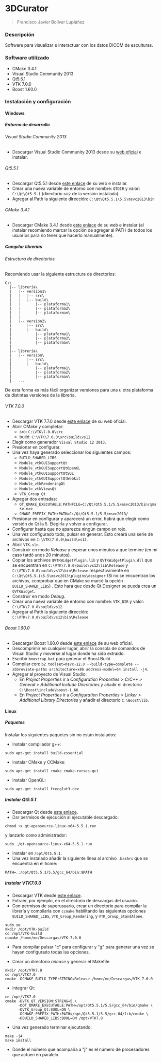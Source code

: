 # 3DCurator

> Francisco Javier Bolívar Lupiáñez

### Descripción

Software para visualizar e interactuar con los datos DICOM de esculturas.

### Software utilizado

* CMake 3.4.1
* Visual Studio Community 2013
* Qt5.5.1
* VTK 7.0.0
* Boost 1.60.0

### Instalación y configuración

#### Windows

##### Entorno de desarrollo

###### Visual Studio Community 2013

* Descargar Visual Studio Community 2013 desde su [web oficial](https://www.visualstudio.com/es-es/downloads/download-visual-studio-vs.aspx) e instalar.

###### Qt5.5.1

* Descargar Qt5.5.1 desde [este enlace](http://download.qt.io/official_releases/qt/5.5/5.5.1/qt-opensource-windows-x86-msvc2013-5.5.1.exe) de su web e instalar.
* Crear una nueva variable de entorno con nombre: `QTDIR` y valor: `C:\Qt\Qt5.5.1` (directorio raiz de la versión instalada).
* Agregar al Path la siguiente dirección: `C:\Qt\Qt5.5.1\5.5\msvc2013\bin`

###### CMake 3.4.1

* Descargar CMake 3.4.1 desde [este enlace](https://cmake.org/files/v3.4/cmake-3.4.1-win32-x86.exe) de su web e instalar (al instalar recomiendo marcar la opción de agregar al PATH de todos los usuarios para no tener que hacerlo manualmente).

##### Compilar librerías

###### Estructura de directorios

Recomiendo usar la siguiente estructura de directorios:

```
C:\
  |-- librería\
  |   |-- versión1\
  |   |   |-- src\
  |   |   |-- build\
  |   |       |-- plataforma1\
  |   |       |-- plataforma2\
  |   |       |-- plataforman\
  |   |
  |   |-- versión2\
  |       |-- src\
  |       |-- build\
  |           |-- plataforma1\
  |           |-- plataforma2\
  |           |-- plataforman\
  |
  |-- librería\
  |   |-- versión\
  |       |-- src\
  |       |-- build\
  |           |-- plataforma1\
  |           |-- plataforma2\
  |           |-- plataforman\
  |-- ...
```

De esta forma es más fácil organizar versiones para una u otra plataforma de distintas versiones de la librería.

###### VTK 7.0.0

* Descargar VTK 7.7.0 desde [este enlace](http://www.vtk.org/files/release/7.0/VTK-7.0.0.zip) de su web oficial.
* Abrir CMake y completar:
  + src: `C:\VTK\7.0.0\src`
  + build: `C:\VTK\7.0.0\src\build\vs12`
* Elegir como generador `Visual Studio 12 2013`.
* Presionar en configurar.
* Una vez haya generado seleccionar los siguientes campos:
  + `BUILD_SHARED_LIBS`
  + `Module_vtkGUISupportQt`
  + `Module_vtkGUISupportQtOpenGL`
  + `Module_vtkGUISupportQtSQL`
  + `Module_vtkGUISupportQtWebkit`
  + `Module_vtkRenderingQt`
  + `Module_vtkViewsQt`
  + `VTK_Group_Qt`
* Agregar dos entradas:
  + `QT_QMAKE_EXECUTABLE:PATHFILE=C:/Qt/Qt5.5.1/5.5/msvc2013/bin/qmake.exe`
  + `CMAKE_PREFIX_PATH:PATH=C:/Qt/Qt5.5.1/5.5/msvc2013/`
* Presionar en configurar y aparecerá un error, habrá que elegir como versión de Qt la 5. Elegirla y volver a configurar.
* Configurar hasta que no aparezca ningún campo en rojo.
* Una vez configurado todo, pulsar en generar. Esto creará una serie de archivos en `C:\VTK\7.0.0\build\vs12`.
* Abrir `VTK.sln`.
* Construir en modo *Release* y esperar unos minutos a que termine (en mi caso tardó unos 20 minutos).
* Copiar los archivos `QVTKWidgetPlugin.lib` y `QVTKWidgetPlugin.dll` que se encuentran en `C:\VTK\7.0.0\build\vs12\lib\Release` y  `C:\VTK\7.0.0\build\vs12\bin\Release` respectivamente en `C:\Qt\Qt5.5.1\5.5\msvc2013\plugins\designer` (Si no se encuentran los archivos, comprobar que en CMake se marcó la opción `BUILD_SHARED_LIBS`) . Esto hará que desde Qt Designer se pueda crea un `QVTKWidget`.´
* Construir en modo *Debug*.
* Crear una nueva variable de entorno con nombre: `VTK_DIR` y valor: `C:\VTK\7.0.0\build\vs12`.
* Agregar al Path la siguiente dirección: `C:\VTK\7.0.0\build\vs12\bin\Release`

###### Boost 1.60.0

* Descargar Boost 1.60.0 desde [este enlace](http://sourceforge.net/projects/boost/files/boost/1.60.0/) de su web oficial.
* Descomprimir en cualquier lugar, abrir la consola de comandos de Visual Studio y moverse al lugar donde ha sido extraído.
* Escribir `boostrap.bat` para generar el Boost.Build.
* Compilar con: `b2 toolset=msvc-12.0 --build-type=complete --abbreviate-paths architecture=x86 address-model=64 install -j4`.
* Agregar al proyecto de Visual Studio:
  + En *Project Properties* ir a *Configuration Properties > C/C++ > General > Additional Include Directories* y añadir el directorio `C:\Boost\include\boost-1_60`.
  + En *Project Properties* ir a *Configuration Properties > Linker > Additional Library Directories* y añadir el directorio `C:\Boost\lib`.

#### Linux

##### Paquetes

Instalar los siguientes paquetes sin no están instalados:

* Instalar compilador g++:
```
sudo apt-get install build-essential
```
* Instalar CMake y CCMake:
```
sudo apt-get install cmake cmake-curses-gui
```
* Instalar OpenGL:
```
sudo apt-get install freeglut3-dev
```

##### Instalar Qt5.5.1

* Descargar Qt desde [este enlace](http://download.qt.io/official_releases/qt/5.5/5.5.1/qt-opensource-linux-x64-5.5.1.run).
* Dar permisos de ejecución al ejecutable descargado:
```
chmod +x qt-opensource-linux-x64-5.5.1.run
```
y lanzarlo como administrador:
```
sudo ./qt-opensource-linux-x64-5.5.1.run
```
* Instalar en `/opt/Qt5.5.1`.
* Una vez instalado añadir la siguiente línea al archivo `.bashrc` que se encuentra en el home:
```
PATH=.:/opt/Qt5.5.1/5.5/gcc_64/bin:$PATH
```

##### Instalar VTK7.0.0

* Descargar VTK desde [este enlace](http://www.vtk.org/files/release/7.0/VTK-7.0.0.tar.gz).
* Extraer, por ejemplo, en el directorio de descargas del usuario.
* Con permisos de superusuario, crear un directorio para compilar la librería y compilarla con `ccmake` habilitando las siguientes opciones `BUILD_SHARED_LIBS`, `VTK_Group_Rendering`, y `VTK_Group_StandAlone`.
```
sudo su
mkdir /opt/VTK-build
cd /opt/VTK-build
ccmake /home/me/Descargas/VTK-7.0.0
```
  + Para compilar pulsar "c" para configurar y "g" para generar una vez se hayan configurado todas las opciones.
* Crear un directorio *release* y generar el Makefile:
```
mkdir /opt/VTK7.0
cd /opt/VTK7.0
cmake -DCMAKE_BUILD_TYPE:STRING=Release /home/me/Descargas/VTK-7.0.0
```
* Integrar Qt:
```
cd /opt/VTK7.0
cmake -DVTK_QT_VERSION:STRING=5 \
      -DQT_QMAKE_EXECUTABLE:PATH=/opt/Qt5.5.1/5.5/gcc_64/bin/qmake \
      -DVTK_Group_Qt:BOOL=ON \
      -DCMAKE_PREFIX_PATH:PATH=/opt/Qt5.5.1/5.5/gcc_64/lib/cmake \
      -DBUILD_SHARED_LIBS:BOOL=ON /opt/VTK7.0
```
* Una vez generado terminar ejecutando:
```
make -j4
make install
```
  + Donde el número que acompaña a "j" es el número de procesadores que actuen en paralelo.
